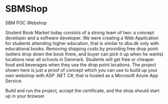 # SBMShop
SBM POC Webshop

Student Book Market today consists of a strong team of two: a concept developer and a software developer. We were creating a Web Application for students attending higher education, that is similar to dba.dk only with educational books. Removing shipping costs by providing free drop point (sellers drop down the book there, and buyer can pick it up when he wants) locations near all schools in Denmark. Students will get free or cheaper food and beverages when they use the drop point locations. The project shown here is just a proof of concept which you can use to build up your own webshop with ASP .NET C#, that is hosted as a Microsoft Azure App Service.


Build and run the project, accept the certificate, and the shop should start up in your browser.
